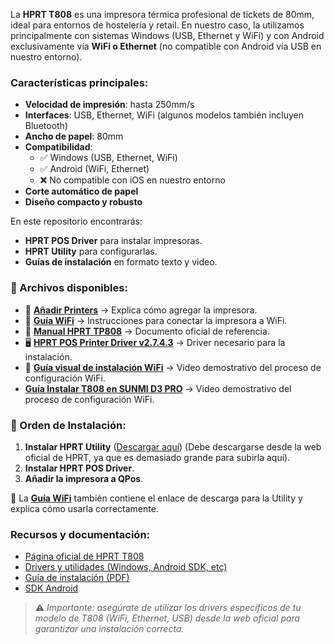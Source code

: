 La **HPRT T808** es una impresora térmica profesional de tickets de 80mm, ideal para entornos de hostelería y retail. En nuestro caso, la utilizamos principalmente con sistemas Windows (USB, Ethernet y WiFi) y con Android exclusivamente vía **WiFi o Ethernet** (no compatible con Android vía USB en nuestro entorno).

### Características principales:
- **Velocidad de impresión**: hasta 250mm/s
- **Interfaces**: USB, Ethernet, WiFi (algunos modelos también incluyen Bluetooth)
- **Ancho de papel**: 80mm
- **Compatibilidad**: 
  - ✅ Windows (USB, Ethernet, WiFi)
  - ✅ Android (WiFi, Ethernet)
  - ❌ No compatible con iOS en nuestro entorno
- **Corte automático de papel**
- **Diseño compacto y robusto**

En este repositorio encontrarás:
- **HPRT POS Driver** para instalar impresoras.
- **HPRT Utility** para configurarlas.
- **Guías de instalación** en formato texto y video.

### 📂 Archivos disponibles:
- 📜 **[Añadir Printers](./Añadir_Printers.md)** → Explica cómo agregar la impresora.
- 📜 **[Guía WiFi](./Conectar_WiFi.md)** → Instrucciones para conectar la impresora a WiFi.
- 📜 **[Manual HPRT TP808](./Manual-HPRT-TP808-_Rev.1.5.pdf)** → Documento oficial de referencia.
- 🖥️ **[HPRT POS Printer Driver v2.7.4.3](./HPRT%20POS%20Printer%20Driver%20v2.7.4.3.zip)** → Driver necesario para la instalación.
- 🎥 **[Guía visual de instalación WiFi](./hprt-conexion-wifi_6vJQzefo.mp4)** → Video demostrativo del proceso de configuración WiFi.
-  **[Guía Instalar T808 en SUNMI D3 PRO](https://github.com/Ravenneo/Qamarero/blob/main/Printers/TP808/Instalar_Android_D3_PRO.md)** → Video demostrativo del proceso de configuración WiFi.

### 🔧 Orden de Instalación:
1. **Instalar HPRT Utility** ([Descargar aquí](https://download.hprt.com/Downloads/)) (Debe descargarse desde la web oficial de HPRT, ya que es demasiado grande para subirla aquí).
2. **Instalar HPRT POS Driver**.
3. **Añadir la impresora a QPos**.

📌 La **[Guía WiFi](./Conectar_WiFi.md)** también contiene el enlace de descarga para la Utility y explica cómo usarla correctamente.

### Recursos y documentación:
- [Página oficial de HPRT T808](https://www.hprt.com/product/thermal-receipt-printer/t800)  
- [Drivers y utilidades (Windows, Android SDK, etc)](https://www.hprt.com/support/download-center)
- [Guía de instalación (PDF)](https://www.hprt.com/Uploads/202203/623c0ac7a812a.pdf)
- [SDK Android](https://www.hprt.com/support/sdk-center)

> ⚠️ *Importante: asegúrate de utilizar los drivers específicos de tu modelo de T808 (WiFi, Ethernet, USB) desde la web oficial para garantizar una instalación correcta.*

